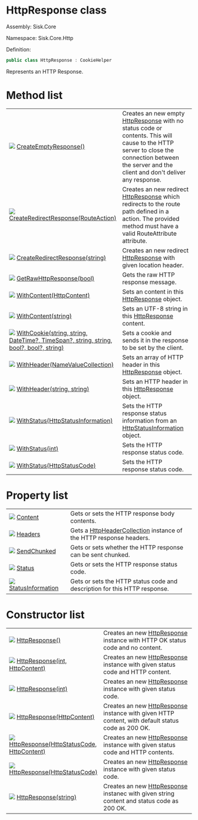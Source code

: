 <!--

Copyrights 2023 Sisk Framework - CypherPotato
Published under MIT license

!!! DO NOT EDIT THIS FILE !!!
This file was generated by a tool in the Sisk package. To edit the information in this documentation,
edit the XML documentation present in the Sisk source code.

-->

# HttpResponse class
Assembly: Sisk.Core

Namespace: Sisk.Core.Http

Definition:

```cs
public class HttpResponse : CookieHelper
```

Represents an HTTP Response.


# Method list

<table>
    <tbody>
<tr>
    <td style="width: 33%">
        <img class="icon" src="/assets/img/icons/method.svg">
        <a href="/spec/Sisk.Core.Http.HttpResponse.CreateEmptyResponse().md">
            CreateEmptyResponse()
        </a>
    </td>
    <td>
        Creates an new empty <a href="/spec/Sisk.Core.Http.HttpResponse.md">HttpResponse</a> with no status code or contents. This will cause to the HTTP server to close the connection between the server and the client and don't deliver any response.
    </td>
</tr>
<tr>
    <td style="width: 33%">
        <img class="icon" src="/assets/img/icons/method.svg">
        <a href="/spec/Sisk.Core.Http.HttpResponse.CreateRedirectResponse(RouteAction).md">
            CreateRedirectResponse(RouteAction)
        </a>
    </td>
    <td>
        Creates an new redirect <a href="/spec/Sisk.Core.Http.HttpResponse.md">HttpResponse</a> which redirects to the route path defined in a action. The provided method must have a valid RouteAttribute attribute.
    </td>
</tr>
<tr>
    <td style="width: 33%">
        <img class="icon" src="/assets/img/icons/method.svg">
        <a href="/spec/Sisk.Core.Http.HttpResponse.CreateRedirectResponse(string).md">
            CreateRedirectResponse(string)
        </a>
    </td>
    <td>
        Creates an new redirect <a href="/spec/Sisk.Core.Http.HttpResponse.md">HttpResponse</a> with given location header.
    </td>
</tr>
<tr>
    <td style="width: 33%">
        <img class="icon" src="/assets/img/icons/method.svg">
        <a href="/spec/Sisk.Core.Http.HttpResponse.GetRawHttpResponse(bool).md">
            GetRawHttpResponse(bool)
        </a>
    </td>
    <td>
        Gets the raw HTTP response message.
    </td>
</tr>
<tr>
    <td style="width: 33%">
        <img class="icon" src="/assets/img/icons/method.svg">
        <a href="/spec/Sisk.Core.Http.HttpResponse.WithContent(HttpContent).md">
            WithContent(HttpContent)
        </a>
    </td>
    <td>
        Sets an content in this <a href="/spec/Sisk.Core.Http.HttpResponse.md">HttpResponse</a> object.
    </td>
</tr>
<tr>
    <td style="width: 33%">
        <img class="icon" src="/assets/img/icons/method.svg">
        <a href="/spec/Sisk.Core.Http.HttpResponse.WithContent(string).md">
            WithContent(string)
        </a>
    </td>
    <td>
        Sets an UTF-8 string in this <a href="/spec/Sisk.Core.Http.HttpResponse.md">HttpResponse</a> content.
    </td>
</tr>
<tr>
    <td style="width: 33%">
        <img class="icon" src="/assets/img/icons/method.svg">
        <a href="/spec/Sisk.Core.Http.HttpResponse.WithCookie(string-string-DateTime-TimeSpan-string-string-bool-bool-string).md">
            WithCookie(string, string, DateTime?, TimeSpan?, string, string, bool?, bool?, string)
        </a>
    </td>
    <td>
        Sets a cookie and sends it in the response to be set by the client.
    </td>
</tr>
<tr>
    <td style="width: 33%">
        <img class="icon" src="/assets/img/icons/method.svg">
        <a href="/spec/Sisk.Core.Http.HttpResponse.WithHeader(NameValueCollection).md">
            WithHeader(NameValueCollection)
        </a>
    </td>
    <td>
        Sets an array of HTTP header in this <a href="/spec/Sisk.Core.Http.HttpResponse.md">HttpResponse</a> object.
    </td>
</tr>
<tr>
    <td style="width: 33%">
        <img class="icon" src="/assets/img/icons/method.svg">
        <a href="/spec/Sisk.Core.Http.HttpResponse.WithHeader(string-string).md">
            WithHeader(string, string)
        </a>
    </td>
    <td>
        Sets an HTTP header in this <a href="/spec/Sisk.Core.Http.HttpResponse.md">HttpResponse</a> object.
    </td>
</tr>
<tr>
    <td style="width: 33%">
        <img class="icon" src="/assets/img/icons/method.svg">
        <a href="/spec/Sisk.Core.Http.HttpResponse.WithStatus(HttpStatusInformation).md">
            WithStatus(HttpStatusInformation)
        </a>
    </td>
    <td>
        Sets the HTTP response status information from an <a href="/spec/Sisk.Core.Http.HttpStatusInformation.md">HttpStatusInformation</a> object.
    </td>
</tr>
<tr>
    <td style="width: 33%">
        <img class="icon" src="/assets/img/icons/method.svg">
        <a href="/spec/Sisk.Core.Http.HttpResponse.WithStatus(int).md">
            WithStatus(int)
        </a>
    </td>
    <td>
        Sets the HTTP response status code.
    </td>
</tr>
<tr>
    <td style="width: 33%">
        <img class="icon" src="/assets/img/icons/method.svg">
        <a href="/spec/Sisk.Core.Http.HttpResponse.WithStatus(HttpStatusCode).md">
            WithStatus(HttpStatusCode)
        </a>
    </td>
    <td>
        Sets the HTTP response status code.
    </td>
</tr>
    </tbody>
</table>

# Property list

<table>
    <tbody>
<tr>
    <td style="width: 33%">
        <img class="icon" src="/assets/img/icons/property.svg">
        <a href="/spec/Sisk.Core.Http.HttpResponse.Content.md">
            Content
        </a>
    </td>
    <td>
        Gets or sets the HTTP response body contents.
    </td>
</tr>
<tr>
    <td style="width: 33%">
        <img class="icon" src="/assets/img/icons/property.svg">
        <a href="/spec/Sisk.Core.Http.HttpResponse.Headers.md">
            Headers
        </a>
    </td>
    <td>
        Gets a <a href="/spec/Sisk.Core.Entity.HttpHeaderCollection.md">HttpHeaderCollection</a> instance of the HTTP response headers.
    </td>
</tr>
<tr>
    <td style="width: 33%">
        <img class="icon" src="/assets/img/icons/property.svg">
        <a href="/spec/Sisk.Core.Http.HttpResponse.SendChunked.md">
            SendChunked
        </a>
    </td>
    <td>
        Gets or sets whether the HTTP response can be sent chunked.
    </td>
</tr>
<tr>
    <td style="width: 33%">
        <img class="icon" src="/assets/img/icons/property.svg">
        <a href="/spec/Sisk.Core.Http.HttpResponse.Status.md">
            Status
        </a>
    </td>
    <td>
        Gets or sets the HTTP response status code.
    </td>
</tr>
<tr>
    <td style="width: 33%">
        <img class="icon" src="/assets/img/icons/property.svg">
        <a href="/spec/Sisk.Core.Http.HttpResponse.StatusInformation.md">
            StatusInformation
        </a>
    </td>
    <td>
        Gets or sets the HTTP status code and description for this HTTP response.
    </td>
</tr>
    </tbody>
</table>

# Constructor list

<table>
    <tbody>
<tr>
    <td style="width: 33%">
        <img class="icon" src="/assets/img/icons/constructor.svg">
        <a href="/spec/Sisk.Core.Http.HttpResponse.HttpResponse().md">
            HttpResponse()
        </a>
    </td>
    <td>
        Creates an new <a href="/spec/Sisk.Core.Http.HttpResponse.md">HttpResponse</a> instance with HTTP OK status code and no content.
    </td>
</tr>
<tr>
    <td style="width: 33%">
        <img class="icon" src="/assets/img/icons/constructor.svg">
        <a href="/spec/Sisk.Core.Http.HttpResponse.HttpResponse(int-HttpContent).md">
            HttpResponse(int, HttpContent)
        </a>
    </td>
    <td>
        Creates an new <a href="/spec/Sisk.Core.Http.HttpResponse.md">HttpResponse</a> instance with given status code and HTTP content.
    </td>
</tr>
<tr>
    <td style="width: 33%">
        <img class="icon" src="/assets/img/icons/constructor.svg">
        <a href="/spec/Sisk.Core.Http.HttpResponse.HttpResponse(int).md">
            HttpResponse(int)
        </a>
    </td>
    <td>
        Creates an new <a href="/spec/Sisk.Core.Http.HttpResponse.md">HttpResponse</a> instance with given status code.
    </td>
</tr>
<tr>
    <td style="width: 33%">
        <img class="icon" src="/assets/img/icons/constructor.svg">
        <a href="/spec/Sisk.Core.Http.HttpResponse.HttpResponse(HttpContent).md">
            HttpResponse(HttpContent)
        </a>
    </td>
    <td>
        Creates an new <a href="/spec/Sisk.Core.Http.HttpResponse.md">HttpResponse</a> instance with given HTTP content, with default status code as 200 OK.
    </td>
</tr>
<tr>
    <td style="width: 33%">
        <img class="icon" src="/assets/img/icons/constructor.svg">
        <a href="/spec/Sisk.Core.Http.HttpResponse.HttpResponse(HttpStatusCode-HttpContent).md">
            HttpResponse(HttpStatusCode, HttpContent)
        </a>
    </td>
    <td>
        Creates an new <a href="/spec/Sisk.Core.Http.HttpResponse.md">HttpResponse</a> instance with given status code and HTTP contents.
    </td>
</tr>
<tr>
    <td style="width: 33%">
        <img class="icon" src="/assets/img/icons/constructor.svg">
        <a href="/spec/Sisk.Core.Http.HttpResponse.HttpResponse(HttpStatusCode).md">
            HttpResponse(HttpStatusCode)
        </a>
    </td>
    <td>
        Creates an new <a href="/spec/Sisk.Core.Http.HttpResponse.md">HttpResponse</a> instance with given status code.
    </td>
</tr>
<tr>
    <td style="width: 33%">
        <img class="icon" src="/assets/img/icons/constructor.svg">
        <a href="/spec/Sisk.Core.Http.HttpResponse.HttpResponse(string).md">
            HttpResponse(string)
        </a>
    </td>
    <td>
        Creates an new <a href="/spec/Sisk.Core.Http.HttpResponse.md">HttpResponse</a> instanec with given string content and status code as 200 OK.
    </td>
</tr>
    </tbody>
</table>
